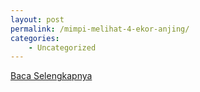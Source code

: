 ```yaml
---
layout: post
permalink: /mimpi-melihat-4-ekor-anjing/
categories:
    - Uncategorized
---
```


[Baca Selengkapnya](/07)